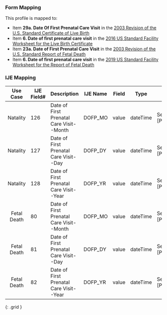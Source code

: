 ### Form Mapping
This profile is mapped to:
 * Item **29a. Date Of First Prenatal Care Visit** in the [2003 Revision of the U.S. Standard Certificate of Live Birth](https://www.cdc.gov/nchs/data/dvs/birth11-03final-ACC.pdf)
 * Item **6. Date of first prenatal care visit** in the [2016 US Standard Facility Worksheet for the Live Birth Certificate](https://www.cdc.gov/nchs/data/dvs/facility-worksheet-2016-508.pdf)
 * Item **23a. Date of First Prenatal Care Visit** in the [2003 Revision of the U.S. Standard Report of Fetal Death](https://www.cdc.gov/nchs/data/dvs/FDEATH11-03finalACC.pdf)
 * Item **6. Date of first prenatal care visit** in the [2019 US Standard Facility Worksheet for the Report of Fetal Death](https://www.cdc.gov/nchs/data/dvs/fetal-death-facility-worksheet-2019-508.pdf)

### IJE Mapping

| **Use Case** |  **IJE Field#**   |  **Description**  | **IJE Name**  |  **Field**  |  **Type**  | **Value Set**  |
| :---------: | --------------- | ------------ | ------------- | ---------- | ---------- | -------------- |
| Natality | 126 | Date of First Prenatal Care Visit--Month | DOFP_MO | value |dateTime |See [PartialDatesAndTimes] |
| Natality | 127 | Date of First Prenatal Care Visit--Day | DOFP_DY | value |dateTime |See [PartialDatesAndTimes] |
| Natality | 128 | Date of First Prenatal Care Visit--Year | DOFP_YR | value |dateTime |See [PartialDatesAndTimes] |
| Fetal Death | 80 | Date of First Prenatal Care Visit--Month | DOFP_MO | value |dateTime |See [PartialDatesAndTimes] |
| Fetal Death | 81 | Date of First Prenatal Care Visit--Day | DOFP_DY | value |dateTime |See [PartialDatesAndTimes] |
| Fetal Death | 82 | Date of First Prenatal Care Visit--Year | DOFP_YR | value |dateTime |See [PartialDatesAndTimes] |
{: .grid }
